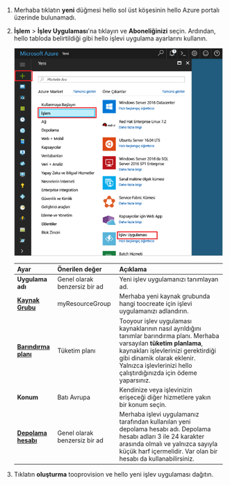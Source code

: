 1. Merhaba tıklatın **yeni** düğmesi hello sol üst köşesinin hello Azure portalı üzerinde bulunamadı.

1. **İşlem** > **İşlev Uygulaması**'na tıklayın ve **Aboneliğinizi** seçin. Ardından, hello tabloda belirtildiği gibi hello işlevi uygulama ayarlarını kullanın.

    ![Hello Azure portal işlev uygulaması oluşturma](./media/functions-create-function-app-portal/function-app-create-flow.png)

    | Ayar      | Önerilen değer  | Açıklama                                        |
    | ------------ |  ------- | -------------------------------------------------- |
    | **Uygulama adı** | Genel olarak benzersiz bir ad | Yeni işlev uygulamanızı tanımlayan ad. | 
    | **[Kaynak Grubu](../articles/azure-resource-manager/resource-group-overview.md)** |  myResourceGroup | Merhaba yeni kaynak grubunda hangi toocreate için işlevi uygulamanızı adlandırın. | 
    | **[Barındırma planı](../articles/azure-functions/functions-scale.md)** |   Tüketim planı | Tooyour işlev uygulaması kaynaklarının nasıl ayrıldığını tanımlar barındırma planı. Merhaba varsayılan **tüketim planlama**, kaynakları işlevlerinizi gerektirdiği gibi dinamik olarak eklenir. Yalnızca işlevlerinizi hello çalıştırdığınızda için ödeme yaparsınız.   |
    | **Konum** | Batı Avrupa | Kendinize veya işlevinizin erişeceği diğer hizmetlere yakın bir konum seçin. |
    | **[Depolama hesabı](../articles/storage/common/storage-create-storage-account.md#create-a-storage-account)** |  Genel olarak benzersiz bir ad |  Merhaba işlevi uygulamanız tarafından kullanılan yeni depolama hesabı adı. Depolama hesabı adları 3 ile 24 karakter arasında olmalı ve yalnızca sayıyla küçük harf içermelidir. Var olan bir hesabı da kullanabilirsiniz. |

1. Tıklatın **oluşturma** tooprovision ve hello yeni işlev uygulaması dağıtın.
